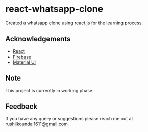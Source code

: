 # react-whatsapp-clone

Created a whatsapp clone using react.js for the learning process.


## Acknowledgements

 - [React](https://reactjs.org/docs/getting-started.html)
 - [Firebase](https://firebase.google.com/)
 - [Material UI](https://mui.com/getting-started/installation/)



## Note

This project is currently in working phase.

## Feedback

If you have any query or suggestions please reach me out at rushilkoundal1611@gmail.com
